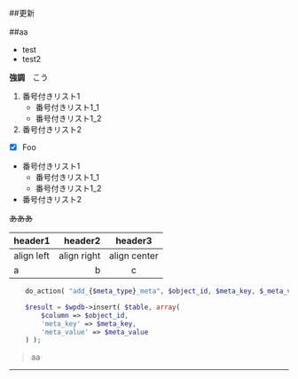 ##更新

##aa　
- test  
- test2

**強調**　こう  

1. 番号付きリスト1
    - 番号付きリスト1_1
    - 番号付きリスト1_2
1. 番号付きリスト2  

  - [x] Foo

 - 番号付きリスト1
    - 番号付きリスト1_1
    - 番号付きリスト1_2
 - 番号付きリスト2

~~あああ~~  


|header1|header2|header3|
|:--|--:|:--:|
|align left|align right|align center|
|a|b|c|


~~~php
	do_action( "add_{$meta_type}_meta", $object_id, $meta_key, $_meta_value );

	$result = $wpdb->insert( $table, array(
		$column => $object_id,
		'meta_key' => $meta_key,
		'meta_value' => $meta_value
	) );
~~~




> aa
***